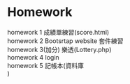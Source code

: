 # Homework

homework 1 成績單練習(score.html) <br>
homework 2 Bootsrtap website 套件練習 <br>
homework 3(加分) 樂透(Lottery.php) <br>
homework 4  login <br>
homework 5 記帳本(資料庫 <br>)
